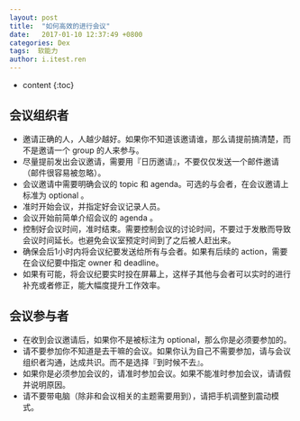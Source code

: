 ```yaml
---
layout: post
title:  "如何高效的进行会议"
date:   2017-01-10 12:37:49 +0800
categories: Dex
tags:  软能力
author: i.itest.ren
---
```


* content
{:toc}






## 会议组织者 ##

- 邀请正确的人，人越少越好。如果你不知道该邀请谁，那么请提前搞清楚，而不是邀请一个 group 的人来参与。
- 尽量提前发出会议邀请，需要用『日历邀请』，不要仅仅发送一个邮件邀请（邮件很容易被忽略）。
- 会议邀请中需要明确会议的 topic 和 agenda。可选的与会者，在会议邀请上标准为 optional 。
- 准时开始会议，并指定好会议记录人员。
- 会议开始前简单介绍会议的 agenda 。
- 控制好会议时间，准时结束。需要控制会议的讨论时间，不要过于发散而导致会议时间延长。也避免会议室预定时间到了之后被人赶出来。
- 确保会后1小时内将会议纪要发送给所有与会者。如果有后续的 action，需要在会议纪要中指定 owner 和 deadline。
- 如果有可能，将会议纪要实时投在屏幕上，这样子其他与会者可以实时的进行补充或者修正，能大幅度提升工作效率。


## 会议参与者 ##

- 在收到会议邀请后，如果你不是被标注为 optional，那么你是必须要参加的。
- 请不要参加你不知道是去干嘛的会议。如果你认为自己不需要参加，请与会议组织者沟通，达成共识。而不是选择『到时候不去』。
- 如果你是必须参加会议的，请准时参加会议。如果不能准时参加会议，请请假并说明原因。
- 请不要带电脑（除非和会议相关的主题需要用到），请把手机调整到震动模式。